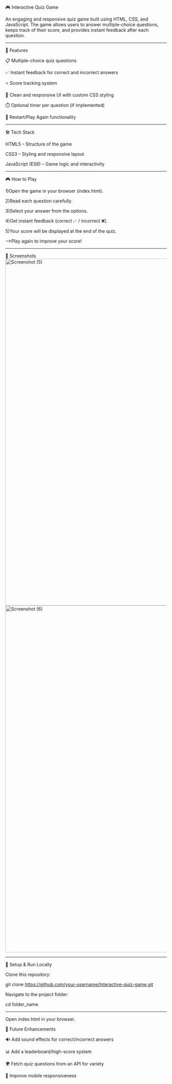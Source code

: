 🎮 Interactive Quiz Game

An engaging and responsive quiz game built using HTML, CSS, and JavaScript.
The game allows users to answer multiple-choice questions, keeps track of their score, and provides instant feedback after each question.
<hr>

🚀 Features

📋 Multiple-choice quiz questions

✅ Instant feedback for correct and incorrect answers

⭐ Score tracking system

🎨 Clean and responsive UI with custom CSS styling

⏱️ Optional timer per question (if implemented)

🔄 Restart/Play Again functionality

<hr>

🛠️ Tech Stack

HTML5 – Structure of the game

CSS3 – Styling and responsive layout

JavaScript (ES6) – Game logic and interactivity
<hr>
🎮 How to Play

1)Open the game in your browser (index.html).

2)Read each question carefully.

3)Select your answer from the options.

4)Get instant feedback (correct ✅ / incorrect ❌).

5)Your score will be displayed at the end of the quiz.

-->Play again to improve your score!
<hr>
📸 Screenshots
<br>
<img width="1920" height="1080" alt="Screenshot (5)" src="https://github.com/user-attachments/assets/e2aed351-175d-4d27-9ee0-6dd4156ab445" />
<br>
<img width="1920" height="1080" alt="Screenshot (6)" src="https://github.com/user-attachments/assets/948e2562-b1c7-4f8e-809f-f65996cdad07" />
<br>
<hr>
🔧 Setup & Run Locally

Clone this repository:

git clone https://github.com/your-username/Interactive-quiz-game.git


Navigate to the project folder:

cd folder_name
<hr>

Open index.html in your browser.

📌 Future Enhancements

🔊 Add sound effects for correct/incorrect answers

📊 Add a leaderboard/high-score system

🌍 Fetch quiz questions from an API for variety

📱 Improve mobile responsiveness


